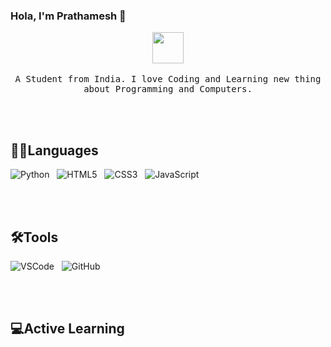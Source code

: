 ### Hola, I'm Prathamesh 👋

<p align="center">
  <img src="https://user-images.githubusercontent.com/5679180/79618120-0daffb80-80be-11ea-819e-d2b0fa904d07.gif" width="50px">
  <br><br>
  <samp>
   A Student from India. I love Coding and Learning new thing about Programming and Computers.
  </samp> 
</p>

<br><br>

## 👨‍💻Languages

<p>
    <img src="https://img.shields.io/badge/python%20-3776AB.svg?&style=for-the-badge&logo=python&logoColor=white" alt="Python">&nbsp;&nbsp;
    <img src="https://img.shields.io/badge/html5%20-E34F26.svg?&style=for-the-badge&logo=html5&logoColor=white" alt="HTML5">&nbsp;&nbsp;
    <img src="https://img.shields.io/badge/css3%20-1572B6.svg?&style=for-the-badge&logo=css3&logoColor=white" alt="CSS3">&nbsp;&nbsp;
    <img src="https://img.shields.io/badge/javascript%20-%23F7DF1E.svg?&style=for-the-badge&logo=javascript&logoColor=white" alt="JavaScript">
</p>

<br><br>

## 🛠Tools
<p>
    <img src="https://img.shields.io/badge/VScode%20-007ACC.svg?&style=for-the-badge&logo=visual-studio-code&logoColor=white" alt="VSCode">&nbsp;&nbsp;
    <img src="https://img.shields.io/badge/GitHub%20-181717.svg?&style=for-the-badge&logo=github&logoColor=white&link=https://github.com/Prathamesh-B" alt="GitHub">
</p>

<br><br>
## 💻Active Learning
